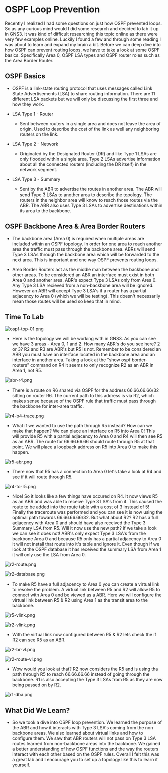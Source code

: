 # **OSPF Loop Prevention**

Recently I realized I had some questions on just how OSPF prevented loops. So as any curious mind would I did some research and decided to lab it up in GNS3. It was kind of difficult researching this topic online as there were very few examples online. Luckily I found a few and through some reading I was about to learn and expand my brain a bit. Before we can deep dive into how OSPF can prevent routing loops, we have to take a look at some OSPF basics. Specifically Area 0, OSPF LSA types and OSPF router roles such as the Area Border Router.

## OSPF Basics 

- OSPF is a link-state routing protocol that uses messages called Link State Advertisements (LSA) to share routing information. There are 11 different LSA packets but we will only be discussing the first three and how they work.

- LSA Type 1 - Router
    - Sent between routers in a single area and does not leave the area of origin. Used to describe the cost of the link as well any neighboring routers on the link.
- LSA Type 2 - Network
    - Originated by the Designated Router (DR) and like Type 1 LSAs are only flooded within a single area. Type 2 LSAs advertise information about all the connected routers (including the DR itself) in the network segment.
- LSA Type 3 - Summary
    - Sent by the ABR to advertise the routes in another area. The ABR will send Type 3 LSAs to another area to describe the topology. The routers in the neighbor area will know to reach those routes via the ABR. The ABR also uses Type 3 LSAs to advertise destinations within its area to the backbone.

## OSPF Backbone Area & Area Border Routers

- The backbone area (Area 0) is required when multiple areas are included within an OSPF topology. In order for one area to reach another area the traffic must pass through the backbone area. ABRs will send Type 3 LSAs through the backbone area which will be forwarded to the next area. This is important and one way OSPF prevents routing loops. 

- Area Border Routers act as the middle man between the backbone and other areas. To be considered an ABR an interface must exist in both Area 0 and another area. ABR's expect Type 3 LSAs only from Area 0. Any Type 3 LSA recieved from a non-backbone area will be ignored. However an ABR will accept Type 3 LSA's if a router has a partial adjacency to Area 0 (which we will be testing). This doesn't necessarily mean those routes will be used so keep that in mind.

## Time To Lab

![ospf-top-01.png](/assets/images/ospf-top-01.png)

- Here is the topology we will be working with in GNS3. As you can see we have 3 areas - Area 0, 1 and 2. How many ABR's do you see here? 2 or 3? R2 and R3 are ABR's but R5 is not. Remember to be considered an ABR you must have an interface located in the backbone area and an interface in another area. Taking a look at the "show ospf border-routers" command on R4 it seems to only recognize R2 as an ABR in Area 1, not R5.

![abr-r4.png](/assets/images/abr-r4.png)

- There is a route on R6 shared via OSPF for the address 66.66.66.66/32 sitting on router R6. The current path to this address is via R2, which makes sense because of the OSPF rule that traffic must pass through the backbone for inter-area traffic. 

![r4-b4-trace.png](/assets/images/r4-b4-trace.png)

- What if we wanted to use the path through R5 instead? How can we make that happen? We can place an interface on R5 into Area 0! This will provide R5 with a partial adjacency to Area 0 and R4 will then see R5 as an ABR. The route for 66.66.66.66 should route through R5 at that point. We will place a loopback address on R5 into Area 0 to make this happen.

![r5-abr.png](assets/images/r5-abr.png)

- There now that R5 has a connection to Area 0 let's take a look at R4 and see if it will route through R5.

![r4-to-r5.png](/assets/images/r4-to-r5.png)

- Nice! So it looks like a few things have occured on R4. It now views R5 as an ABR and was able to receive Type 3 LSA's from it. This caused the route to be added into the route table with a cost of 3 instead of 5! Finally the traceroute was performed and you can see it is now using the optimal path towards 66.66.66.66/32. But what about R2? R2 has a full adjacency with Area 0 and should have also received the Type 3 Summary LSA from R5. Will it now use the new path? if we take a look we can see it does not! ABR's only expect Type 3 LSA's from the backbone Area 0 and because R5 only has a partial adjacency to Area 0 it will not install that route into it's table and ignore it. Even though if we look at the OSPF database it has received the summary LSA from Area 1 it will only use the LSA from Area 0.

![r2-route.png](/assets/images/r2-route.png)

![r2-database.png](/assets/images/r2-database.png)

- To make R5 have a full adjacency to Area 0 you can create a virtual link to resolve the problem. A virtual link between R5 and R2 will allow R5 to connect with Area 0 and be viewed as a ABR. Here we will configure the virtual link between R5 & R2 using Area 1 as the transit area to the backbone.

![r5-vlink.png](assets/images/r5-vlink.png)

![r2-vlink.png](/assets/images/r2-vlink.png)

- With the virtual link now configured between R5 & R2 lets check the if R2 can see R5 as an ABR.

![r2-br-vl.png](/assets/images/r2-br-vl.png)

![r2-route-vl.png](/assets/images/r2-route-vl.png)

- Wow would you look at that? R2 now considers the R5 and is using tha path through R5 to reach 66.66.66.66 instead of going through the backbone. R1 is also accepting the Type 3 LSAs from R5 as they are now being passed on by R2.

![r1-dba.png](/assets/images/r1-dba.png)


## What Did We Learn?

- So we took a dive into OSPF loop prevention. We learned the purpose of the ABR and how it interacts with Type 3 LSA's coming from the non backbone areas. We also learned about virtual links and how to configure them. We saw that ABR routers will not pass on Type 3 LSA routes learned from non-backbone areas into the backbone. We gained a better understanding of how OSPF functions and the way the routers interact with each other based on the OSPF rules. Overall I felt this was a great lab and I encourage you to set up a topology like this to learn it yourself.
